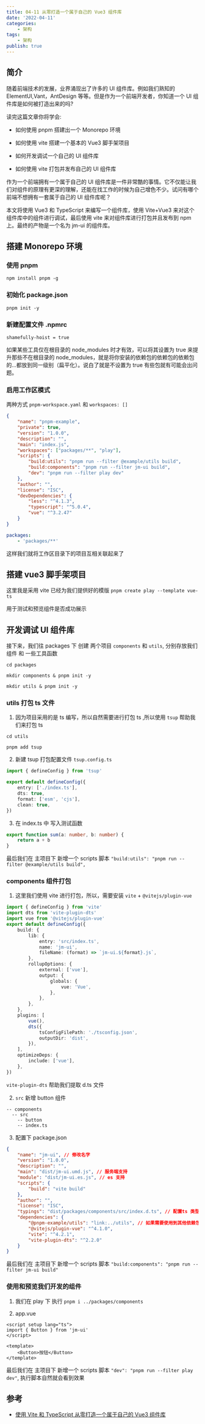 ```yaml
---
title: 04-11 从零打造一个属于自己的 Vue3 组件库
date: '2022-04-11'
categories:
    - 架构
tags:
    - 架构
publish: true
---
```


## 简介

随着前端技术的发展，业界涌现出了许多的 UI 组件库。例如我们熟知的 ElementUI,Vant，AntDesign 等等。但是作为一个前端开发者，你知道一个 UI 组件库是如何被打造出来的吗?

读完这篇文章你将学会:

-   如何使用 pnpm 搭建出一个 Monorepo 环境

-   如何使用 vite 搭建一个基本的 Vue3 脚手架项目

-   如何开发调试一个自己的 UI 组件库

-   如何使用 vite 打包并发布自己的 UI 组件库

作为一个前端拥有一个属于自己的 UI 组件库是一件非常酷的事情。它不仅能让我们对组件的原理有更深的理解，还能在找工作的时候为自己增色不少。试问有哪个前端不想拥有一套属于自己的 UI 组件库呢？

本文将使用 Vue3 和 TypeScript 来编写一个组件库，使用 Vite+Vue3 来对这个组件库中的组件进行调试，最后使用 vite 来对组件库进行打包并且发布到 npm 上。最终的产物是一个名为 jm-ui 的组件库。

## 搭建 Monorepo 环境

### 使用 pnpm

```shell
npm install pnpm -g
```

### 初始化 package.json

```shell
pnpm init -y

```

### 新建配置文件 .npmrc

```text
shamefully-hoist = true
```

如果某些工具仅在根目录的 node_modules 时才有效，可以将其设置为 true 来提升那些不在根目录的 node_modules，就是将你安装的依赖包的依赖包的依赖包的...都放到同一级别（扁平化）。说白了就是不设置为 true 有些包就有可能会出问题。

### 启用工作区模式

两种方式 `pnpm-workspace.yaml` 和 `workspaces: []`

```json
{
    "name": "pnpm-example",
    "private": true,
    "version": "1.0.0",
    "description": "",
    "main": "index.js",
    "workspaces": ["packages/**", "play"],
    "scripts": {
        "build:utils": "pnpm run --filter @example/utils build",
        "build:components": "pnpm run --filter jm-ui build",
        "dev": "pnpm run --filter play dev"
    },
    "author": "",
    "license": "ISC",
    "devDependencies": {
        "less": "^4.1.3",
        "typescript": "^5.0.4",
        "vue": "^3.2.47"
    }
}
```

```yaml
packages:
    - 'packages/**'
```

这样我们就将工作区目录下的项目互相关联起来了

## 搭建 vue3 脚手架项目

这里我是采用 vite 已经为我们提供好的模版 `pnpm create play --template vue-ts`

用于测试和预览组件是否成功展示

## 开发调试 UI 组件库

接下来，我们往 packages 下 创建 两个项目 `components` 和 `utils`, 分别存放我们 组件 和 一些工具函数

```shell
cd packages

mkdir components & pnpm init -y

mkdir utils & pnpm init -y
```

### utils 打包 ts 文件

1. 因为项目采用的是 ts 编写，所以自然需要进行打包 ts ,所以使用 `tsup` 帮助我们来打包 ts

```shell
cd utils

pnpm add tsup

```

2. 新建 tsup 打包配置文件 `tsup.config.ts`

```ts
import { defineConfig } from 'tsup'

export default defineConfig({
    entry: ['./index.ts'],
    dts: true,
    format: ['esm', 'cjs'],
    clean: true,
})
```

3. 在 index.ts 中 写入测试函数

```ts
export function sum(a: number, b: number) {
    return a + b
}
```

最后我们在 主项目下 新增一个 scripts 脚本 `"build:utils": "pnpm run --filter @example/utils build",`

### components 组件打包

1. 这里我们使用 vite 进行打包，所以，需要安装 `vite` + `@vitejs/plugin-vue`

```ts
import { defineConfig } from 'vite'
import dts from 'vite-plugin-dts'
import vue from '@vitejs/plugin-vue'
export default defineConfig({
    build: {
        lib: {
            entry: 'src/index.ts',
            name: 'jm-ui',
            fileName: (format) => `jm-ui.${format}.js`,
        },
        rollupOptions: {
            external: ['vue'],
            output: {
                globals: {
                    vue: 'Vue',
                },
            },
        },
    },
    plugins: [
        vue(),
        dts({
            tsConfigFilePath: './tsconfig.json',
            outputDir: 'dist',
        }),
    ],
    optimizeDeps: {
        include: ['vue'],
    },
})
```

`vite-plugin-dts` 帮助我们提取 d.ts 文件

2. `src` 新增 button 组件

```text
-- components
  -- src
    -- button
    -- index.ts
```

3. 配置下 package.json

```json
{
    "name": "jm-ui", // 修改名字
    "version": "1.0.0",
    "description": "",
    "main": "dist/jm-ui.umd.js", // 服务端支持
    "module": "dist/jm-ui.es.js", // es 支持
    "scripts": {
        "build": "vite build"
    },
    "author": "",
    "license": "ISC",
    "typings": "dist/packages/components/src/index.d.ts", // 配置ts 类型 代码提示
    "dependencies": {
        "@pnpm-example/utils": "link:../utils", // 如果需要使用到其他依赖包，可以这样子去使用，或者 在当前包 执行 pnpm i ../utils
        "@vitejs/plugin-vue": "^4.1.0",
        "vite": "^4.2.1",
        "vite-plugin-dts": "^2.2.0"
    }
}
```

最后我们在 主项目下 新增一个 scripts 脚本 `"build:components": "pnpm run --filter jm-ui build"`

### 使用和预览我们开发的组件

1. 我们在 play 下 执行 `pnpm i ../packages/components`

2. app.vue

```vue
<script setup lang="ts">
import { Button } from 'jm-ui'
</script>

<template>
    <Button>按钮</Button>
</template>
```

最后我们在 主项目下 新增一个 scripts 脚本 `"dev": "pnpm run --filter play dev"`, 执行脚本自然就会看到效果

## 参考

-   [使用 Vite 和 TypeScript 从零打造一个属于自己的 Vue3 组件库](https://blog.csdn.net/qq_41581588/article/details/125866277)
